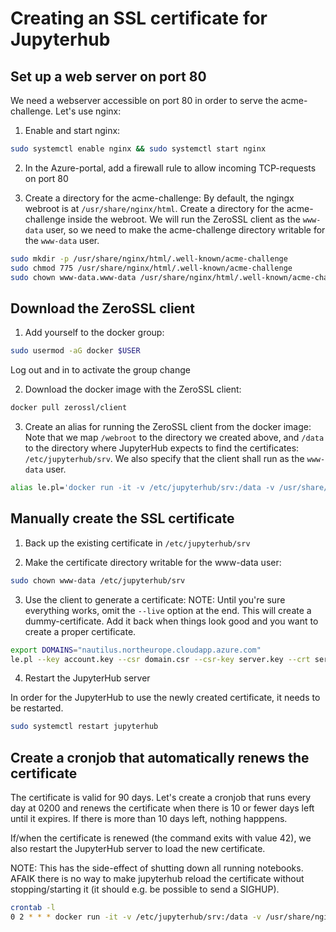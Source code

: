 # Creating an SSL certificate for Jupyterhub


## Set up a web server on port 80

We need a webserver accessible on port 80 in order to serve the acme-challenge. Let's use nginx:

1. Enable and start nginx:
```bash
sudo systemctl enable nginx && sudo systemctl start nginx
```

2. In the Azure-portal, add a firewall rule to allow incoming TCP-requests on port 80

3. Create a directory for the acme-challenge:
By default, the ngingx webroot is at ```/usr/share/nginx/html```. Create a directory for the acme-challenge inside the webroot. We will run the ZeroSSL client as the ```www-data``` user, so we need to make the acme-challenge directory writable for the ```www-data``` user.

```bash
sudo mkdir -p /usr/share/nginx/html/.well-known/acme-challenge
sudo chmod 775 /usr/share/nginx/html/.well-known/acme-challenge
sudo chown www-data.www-data /usr/share/nginx/html/.well-known/acme-challenge
```


## Download the ZeroSSL client
1. Add yourself to the docker group:
```bash
sudo usermod -aG docker $USER
```
Log out and in to activate the group change

2. Download the docker image with the ZeroSSL client:
```bash
docker pull zerossl/client
```

3. Create an alias for running the ZeroSSL client from the docker image:
Note that we map ```/webroot``` to the directory we created above, and ```/data``` to the directory where JupyterHub expects to find the certificates: ```/etc/jupyterhub/srv```. We also specify that the client shall run as the ```www-data``` user.
```bash
alias le.pl='docker run -it -v /etc/jupyterhub/srv:/data -v /usr/share/nginx/html/.well-known/acme-challenge:/webroot -u $(id -u www-data) --rm zerossl/client'
```


## Manually create the SSL certificate

1. Back up the existing certificate in ```/etc/jupyterhub/srv```

2. Make the certificate directory writable for the www-data user:
```bash
sudo chown www-data /etc/jupyterhub/srv
```

3. Use the client to generate a certificate:
NOTE: Until you're sure everything works, omit the ```--live``` option at the end. This will create a dummy-certificate. Add it back when things look good and you want to create a proper certificate.

```bash
export DOMAINS="nautilus.northeurope.cloudapp.azure.com"
le.pl --key account.key --csr domain.csr --csr-key server.key --crt server.crt --domains $DOMAINS --generate-missing --path /webroot --unlink --api 2 --live
```

4. Restart the JupyterHub server

In order for the JupyterHub to use the newly created certificate, it needs to be restarted.
```bash
sudo systemctl restart jupyterhub
```


## Create a cronjob that automatically renews the certificate

The certificate is valid for 90 days. Let's create a cronjob that runs every day at 0200 and renews the certificate when there is 10 or fewer days left until it expires. If there is more than 10 days left, nothing happpens.

If/when the certificate is renewed (the command exits with value 42), we also restart the JupyterHub server to load the new certificate.

NOTE: This has the side-effect of shutting down all running notebooks. AFAIK there is no way to make jupyterhub reload the certificate without stopping/starting it (it should e.g. be possible to send a SIGHUP).

```bash
crontab -l
0 2 * * * docker run -it -v /etc/jupyterhub/srv:/data -v /usr/share/nginx/html/.well-known/acme-challenge:/webroot -u $(id -u www-data) --rm zerossl/client --key account.key --csr domain.csr --csr-key server.key --crt server.crt --domains "nautilus.northeurope.cloudapp.azure.com" --generate-missing --path /webroot --unlink --api 2 --live --renew 10 --issue-code 42 --quiet ; if [ $? -eq 42 ]; then sudo systemctl restart jupyterhub; fi
```
